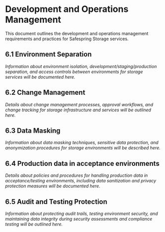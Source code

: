 # Development and Operations Management

This document outlines the development and operations management requirements and practices for Safespring Storage services.

## 6.1 Environment Separation

*Information about environment isolation, development/staging/production separation, and access controls between environments for storage services will be documented here.*

## 6.2 Change Management

*Details about change management processes, approval workflows, and change tracking for storage infrastructure and services will be outlined here.*

## 6.3 Data Masking

*Information about data masking techniques, sensitive data protection, and anonymization procedures for storage environments will be described here.*

## 6.4 Production data in acceptance environments

*Details about policies and procedures for handling production data in acceptance/testing environments, including data sanitization and privacy protection measures will be documented here.*

## 6.5 Audit and Testing Protection

*Information about protecting audit trails, testing environment security, and maintaining data integrity during security assessments and compliance testing will be outlined here.*